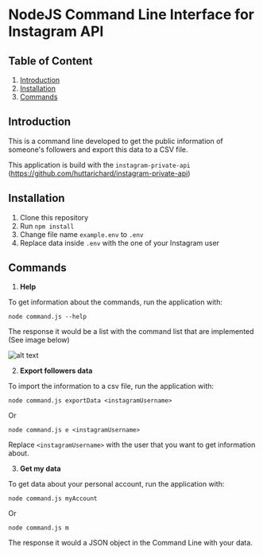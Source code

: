 # NodeJS Command Line Interface for Instagram API

## Table of Content
1. [Introduction](#introduction)
2. [Installation](#installation)
3. [Commands](#commands)

## Introduction <a name="introduction"></a>

This is a command line developed to get the public information of someone's followers and export this data to a CSV file.

This application is build with the ```instagram-private-api``` (https://github.com/huttarichard/instagram-private-api)

## Installation <a name="installation"></a>

1. Clone this repository
2. Run ```npm install```
3. Change file name ```example.env``` to ```.env```
4. Replace data inside ```.env``` with the one of your Instagram user

## Commands <a name="commands"></a>

1. **Help**

To get information about the commands, run the application with:

```node command.js --help```

The response it would be a list with the command list that are implemented (See image below)

![alt text](http://res.cloudinary.com/jrleon90/image/upload/v1530618646/command-help.png "Help command")

2. **Export followers data**

To import the information to a csv file, run the application with:

```node command.js exportData <instagramUsername>```

Or

```node command.js e <instagramUsername>```

Replace ```<instagramUsername>``` with the user that you want to get information about.

3. **Get my data**

To get data about your personal account, run the application with:

```node command.js myAccount```

Or

```node command.js m```

The response it would a JSON object in the Command Line with your data.